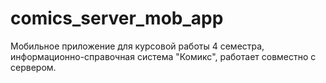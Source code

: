 # comics_server_mob_app
Мобильное приложение для курсовой работы 4 семестра, информационно-справочная система "Комикс", работает совместно с сервером.
